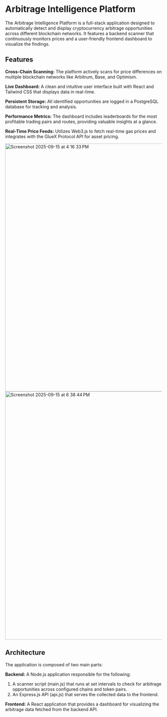 # Arbitrage Intelligence Platform
The Arbitrage Intelligence Platform is a full-stack application designed to automatically detect and display cryptocurrency arbitrage opportunities across different blockchain networks. It features a backend scanner that continuously monitors prices and a user-friendly frontend dashboard to visualize the findings.

## Features
**Cross-Chain Scanning:** The platform actively scans for price differences on multiple blockchain networks like Arbitrum, Base, and Optimism.

**Live Dashboard:** A clean and intuitive user interface built with React and Tailwind CSS that displays data in real-time.

**Persistent Storage:** All identified opportunities are logged in a PostgreSQL database for tracking and analysis.

**Performance Metrics:** The dashboard includes leaderboards for the most profitable trading pairs and routes, providing valuable insights at a glance.

**Real-Time Price Feeds:** Utilizes Web3.js to fetch real-time gas prices and integrates with the GlueX Protocol API for asset pricing.

<img width="1470" height="799" alt="Screenshot 2025-09-15 at 4 16 33 PM" src="https://github.com/user-attachments/assets/9d7c2af6-42ca-4427-b885-ca5ed9598dab" />

<img width="1470" height="800" alt="Screenshot 2025-09-15 at 6 38 44 PM" src="https://github.com/user-attachments/assets/b1772f45-f6c5-46f1-a8de-808bde86c85c" />

## Architecture
The application is composed of two main parts:

**Backend:** A Node.js application responsible for the following:

1. A scanner script (main.js) that runs at set intervals to check for arbitrage opportunities across configured chains and token pairs.
2. An Express.js API (api.js) that serves the collected data to the frontend.

**Frontend:** A React application that provides a dashboard for visualizing the arbitrage data fetched from the backend API.
